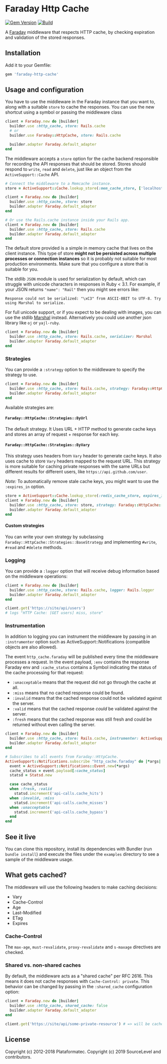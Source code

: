 # Faraday Http Cache

[![Gem Version](https://badge.fury.io/rb/faraday-http-cache.svg)](https://rubygems.org/gems/faraday-http-cache)
[![Build](https://github.com/sourcelevel/faraday-http-cache/workflows/Build/badge.svg)](https://github.com/sourcelevel/faraday-http-cache/actions)

A [Faraday](https://github.com/lostisland/faraday) middleware that respects HTTP cache,
by checking expiration and validation of the stored responses.

## Installation

Add it to your Gemfile:

```ruby
gem 'faraday-http-cache'
```

## Usage and configuration

You have to use the middleware in the Faraday instance that you want to,
along with a suitable `store` to cache the responses. You can use the new
shortcut using a symbol or passing the middleware class

```ruby
client = Faraday.new do |builder|
  builder.use :http_cache, store: Rails.cache
  # or
  builder.use Faraday::HttpCache, store: Rails.cache

  builder.adapter Faraday.default_adapter
end
```

The middleware accepts a `store` option for the cache backend responsible for recording
the API responses that should be stored. Stores should respond to `write`, `read` and `delete`,
just like an object from the `ActiveSupport::Cache` API.

```ruby
# Connect the middleware to a Memcache instance.
store = ActiveSupport::Cache.lookup_store(:mem_cache_store, ['localhost:11211'])

client = Faraday.new do |builder|
  builder.use :http_cache, store: store
  builder.adapter Faraday.default_adapter
end

# Or use the Rails.cache instance inside your Rails app.
client = Faraday.new do |builder|
  builder.use :http_cache, store: Rails.cache
  builder.adapter Faraday.default_adapter
end
```
The default store provided is a simple in memory cache that lives on the client instance.
This type of store **might not be persisted across multiple processes or connection instances**
so it is probably not suitable for most production environments.
Make sure that you configure a store that is suitable for you.

The stdlib `JSON` module is used for serialization by default, which can struggle with unicode
characters in responses in Ruby < 3.1. For example, if your JSON returns `"name": "Raül"` then
you might see errors like:

```
Response could not be serialized: "\xC3" from ASCII-8BIT to UTF-8. Try using Marshal to serialize.
```

For full unicode support, or if you expect to be dealing with images, you can use the stdlib
[Marshal][marshal] instead. Alternatively you could use another json library like `oj` or `yajl-ruby`.

```ruby
client = Faraday.new do |builder|
  builder.use :http_cache, store: Rails.cache, serializer: Marshal
  builder.adapter Faraday.default_adapter
end
```

### Strategies

You can provide a `:strategy` option to the middleware to specify the strategy to use.

```ruby
client = Faraday.new do |builder|
  builder.use :http_cache, store: Rails.cache, strategy: Faraday::HttpCache::Strategies::ByVary
  builder.adapter Faraday.default_adapter
end
```

Available strategies are:

#### `Faraday::HttpCache::Strategies::ByUrl`

The default strategy.
It Uses URL + HTTP method to generate cache keys and stores an array of request + response for each key.

#### `Faraday::HttpCache::Strategies::ByVary`

This strategy uses headers from `Vary` header to generate cache keys.
It also uses cache to store `Vary` headers mapped to the request URL.
This strategy is more suitable for caching private responses with the same URLs but different results for different users, like `https://api.github.com/user`.

*Note:* To automatically remove stale cache keys, you might want to use the `:expires_in` option.

```ruby
store = ActiveSupport::Cache.lookup_store(:redis_cache_store, expires_in: 1.day, url: 'redis://localhost:6379/0')
client = Faraday.new do |builder|
  builder.use :http_cache, store: store, strategy: Faraday::HttpCache::Strategies::ByVary
  builder.adapter Faraday.default_adapter
end
```

#### Custom strategies

You can write your own strategy by subclassing `Faraday::HttpCache::Strategies::BaseStrategy` and implementing `#write`, `#read` and `#delete` methods.

### Logging

You can provide a `:logger` option that will receive debug information based on the middleware
operations:

```ruby
client = Faraday.new do |builder|
  builder.use :http_cache, store: Rails.cache, logger: Rails.logger
  builder.adapter Faraday.default_adapter
end

client.get('https://site/api/users')
# logs "HTTP Cache: [GET users] miss, store"
```

### Instrumentation

In addition to logging you can instrument the middleware by passing in an `:instrumenter` option
such as ActiveSupport::Notifications (compatible objects are also allowed).

The event `http_cache.faraday` will be published every time the middleware
processes a request. In the event payload, `:env` contains the response Faraday env and
`:cache_status` contains a Symbol indicating the status of the cache processing for that request:

- `:unacceptable` means that the request did not go through the cache at all.
- `:miss` means that no cached response could be found.
- `:invalid` means that the cached response could not be validated against the server.
- `:valid` means that the cached response *could* be validated against the server.
- `:fresh` means that the cached response was still fresh and could be returned without even
  calling the server.

```ruby
client = Faraday.new do |builder|
  builder.use :http_cache, store: Rails.cache, instrumenter: ActiveSupport::Notifications
  builder.adapter Faraday.default_adapter
end

# Subscribes to all events from Faraday::HttpCache.
ActiveSupport::Notifications.subscribe "http_cache.faraday" do |*args|
  event = ActiveSupport::Notifications::Event.new(*args)
  cache_status = event.payload[:cache_status]
  statsd = Statsd.new

  case cache_status
  when :fresh, :valid
    statsd.increment('api-calls.cache_hits')
  when :invalid, :miss
    statsd.increment('api-calls.cache_misses')
  when :unacceptable
    statsd.increment('api-calls.cache_bypass')
  end
end
```

## See it live

You can clone this repository, install its dependencies with Bundler (run `bundle install`) and
execute the files under the `examples` directory to see a sample of the middleware usage.

## What gets cached?

The middleware will use the following headers to make caching decisions:
- Vary
- Cache-Control
- Age
- Last-Modified
- ETag
- Expires

### Cache-Control

The `max-age`, `must-revalidate`, `proxy-revalidate` and `s-maxage` directives are checked.

### Shared vs. non-shared caches

By default, the middleware acts as a "shared cache" per RFC 2616. This means it does not cache
responses with `Cache-Control: private`. This behavior can be changed by passing in the
`:shared_cache` configuration option:

```ruby
client = Faraday.new do |builder|
  builder.use :http_cache, shared_cache: false
  builder.adapter Faraday.default_adapter
end

client.get('https://site/api/some-private-resource') # => will be cached
```

## License

Copyright (c) 2012-2018 Plataformatec.
Copyright (c) 2019 SourceLevel and contributors.

  [marshal]: https://www.ruby-doc.org/core-3.0/Marshal.html
